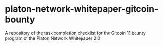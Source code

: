 # platon-network-whitepaper-gitcoin-bounty
A repository of the task completion checklist for the Gitcoin 11 bounty program of the Platon Network Whitepaper 2.0
